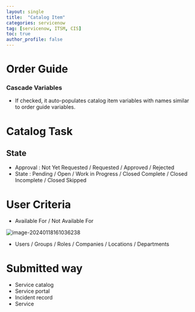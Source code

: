```yaml
---
layout: single
title:  "Catalog Item"
categories: servicenow
tag: [servicenow, ITSM, CIS]
toc: true
author_profile: false
---
```




# Order Guide

### Cascade Variables

- If checked, it auto-populates catalog item variables with names similar to order guide variables.



# Catalog Task

## State

- Approval : Not Yet Requested / Requested / Approved / Rejected
- State : Pending / Open / Work in Progress / Closed Complete / Closed Incomplete / Closed Skipped



# User Criteria

- Available For / Not Available For

![image-20240118161036238](C:\Users\User\Documents\Workspace\Moon-Nari.github.io\images\2024-01-18-servicenow_catalogItem\image-20240118161036238.png?raw=true)

- Users / Groups / Roles / Companies / Locations / Departments



# Submitted way

- Service catalog
- Service portal
- Incident record
- Service